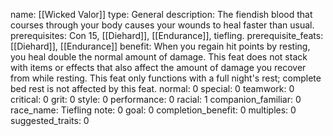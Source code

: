 name: [[Wicked Valor]]
type: General
description: The fiendish blood that courses through your body causes your wounds to heal faster than usual.
prerequisites: Con 15, [[Diehard]], [[Endurance]], tiefling.
prerequisite_feats: [[Diehard]], [[Endurance]]
benefit: When you regain hit points by resting, you heal double the normal amount of damage. This feat does not stack with items or effects that also affect the amount of damage you recover from while resting. This feat only functions with a full night's rest; complete bed rest is not affected by this feat.
normal: 0
special: 0
teamwork: 0
critical: 0
grit: 0
style: 0
performance: 0
racial: 1
companion_familiar: 0
race_name: Tiefling
note: 0
goal: 0
completion_benefit: 0
multiples: 0
suggested_traits: 0
